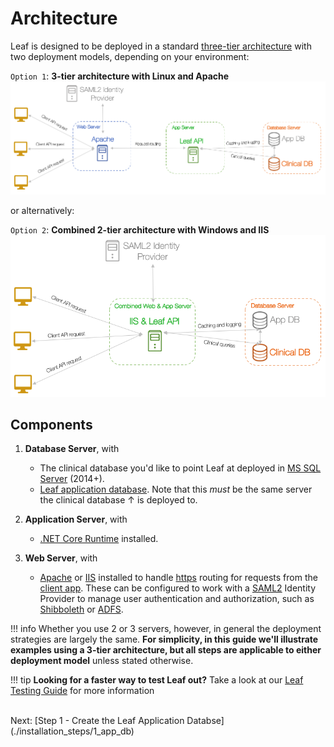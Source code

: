 # Architecture
Leaf is designed to be deployed in a standard <a href="https://en.wikipedia.org/wiki/Multitier_architecture" target="_blank">three-tier architecture</a> with two deployment models, depending on your environment:

`Option 1`: **3-tier architecture with Linux and Apache**
![Single Instance Split](images/single_instance_split_server.png "Single Instance Split") 

or alternatively:

`Option 2`: **Combined 2-tier architecture with Windows and IIS**
![Single Instance Combined](images/single_instance_combined_server.png "Single Instance Combined") 

## Components
1. **Database Server**, with
    - The clinical database you'd like to point Leaf at deployed in <a href="https://www.microsoft.com/en-us/sql-server/default.aspx" target="_blank">MS SQL Server</a> (2014+).
    - <a href="https://github.com/uwrit/leaf/blob/master/src/db/build/LeafDB.sql" target="_blank">Leaf application database</a>. Note that this *must* be the same server the clinical database ↑ is deployed to.

2. **Application Server**, with
    - <a href="https://dotnet.microsoft.com/download" target="_blank">.NET Core Runtime</a> installed.

3. **Web Server**, with
    - <a href="https://en.wikipedia.org/wiki/Apache_HTTP_Server" target="_blank">Apache</a> or <a href="https://www.iis.net/overview" target="_blank">IIS</a> installed to handle <a href="https://en.wikipedia.org/wiki/HTTPS" target="_blank">https</a> routing for requests from the <a href="https://github.com/uwrit/leaf/tree/master/src/ui-client" target="_blank">client app</a>. These can be configured to work with a <a href="https://en.wikipedia.org/wiki/SAML_2.0" target="_blank">SAML2</a> Identity Provider to manage user authentication and authorization, such as <a href="https://www.shibboleth.net/index/" target="_blank">Shibboleth</a> or <a href="https://docs.microsoft.com/en-us/windows-server/identity/active-directory-federation-services" target="_blank">ADFS</a>.

!!! info 
    Whether you use 2 or 3 servers, however, in general the deployment strategies are largely the same. **For simplicity, in this guide we'll illustrate examples using a 3-tier architecture, but all steps are applicable to either deployment model** unless stated otherwise.

!!! tip
    **Looking for a faster way to test Leaf out?** Take a look at our [Leaf Testing Guide](../../development_and_testing/testing) for more information

<br>
Next: [Step 1 - Create the Leaf Application Databse](./installation_steps/1_app_db)